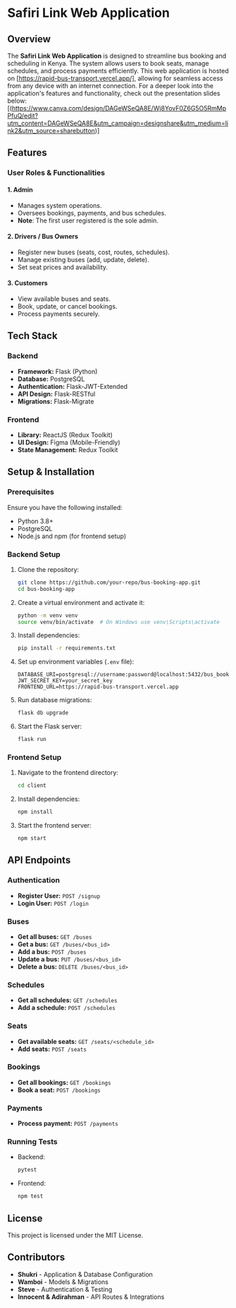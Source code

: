 # Safiri Link Web Application

## Overview
The **Safiri Link Web Application** is designed to streamline bus booking and scheduling in Kenya. The system allows users to book seats, manage schedules, and process payments efficiently. This web application is hosted on [https://rapid-bus-transport.vercel.app/], allowing for seamless access from any device with an internet connection. For a deeper look into the application's features and functionality, check out the presentation slides below:
[(https://www.canva.com/design/DAGeWSeQA8E/Wj8YovF0Z6G5O5RmMpPfuQ/edit?utm_content=DAGeWSeQA8E&utm_campaign=designshare&utm_medium=link2&utm_source=sharebutton)]

## Features
### **User Roles & Functionalities**
#### **1. Admin**
- Manages system operations.
- Oversees bookings, payments, and bus schedules.
- **Note**: The first user registered is the sole admin.

#### **2. Drivers / Bus Owners**
- Register new buses (seats, cost, routes, schedules).
- Manage existing buses (add, update, delete).
- Set seat prices and availability.

#### **3. Customers**
- View available buses and seats.
- Book, update, or cancel bookings.
- Process payments securely.

## Tech Stack
### **Backend**
- **Framework:** Flask (Python)
- **Database:** PostgreSQL
- **Authentication:** Flask-JWT-Extended
- **API Design:** Flask-RESTful
- **Migrations:** Flask-Migrate

### **Frontend**
- **Library:** ReactJS (Redux Toolkit)
- **UI Design:** Figma (Mobile-Friendly)
- **State Management:** Redux Toolkit


## Setup & Installation

### **Prerequisites**
Ensure you have the following installed:
- Python 3.8+
- PostgreSQL
- Node.js and npm (for frontend setup)

### **Backend Setup**
1. Clone the repository:
   ```sh
   git clone https://github.com/your-repo/bus-booking-app.git
   cd bus-booking-app
   ```
2. Create a virtual environment and activate it:
   ```sh
   python -m venv venv
   source venv/bin/activate  # On Windows use venv\Scripts\activate
   ```
3. Install dependencies:
   ```sh
   pip install -r requirements.txt
   ```
4. Set up environment variables (`.env` file):
   ```env
   DATABASE_URI=postgresql://username:password@localhost:5432/bus_booking_db
   JWT_SECRET_KEY=your_secret_key
   FRONTEND_URL=https://rapid-bus-transport.vercel.app
   ```
5. Run database migrations:
   ```sh
   flask db upgrade
   ```
6. Start the Flask server:
   ```sh
   flask run
   ```

### **Frontend Setup**
1. Navigate to the frontend directory:
   ```sh
   cd client
   ```
2. Install dependencies:
   ```sh
   npm install
   ```
3. Start the frontend server:
   ```sh
   npm start
   ```

## API Endpoints

### **Authentication**
- **Register User:** `POST /signup`
- **Login User:** `POST /login`

### **Buses**
- **Get all buses:** `GET /buses`
- **Get a bus:** `GET /buses/<bus_id>`
- **Add a bus:** `POST /buses`
- **Update a bus:** `PUT /buses/<bus_id>`
- **Delete a bus:** `DELETE /buses/<bus_id>`

### **Schedules**
- **Get all schedules:** `GET /schedules`
- **Add a schedule:** `POST /schedules`

### **Seats**
- **Get available seats:** `GET /seats/<schedule_id>`
- **Add seats:** `POST /seats`

### **Bookings**
- **Get all bookings:** `GET /bookings`
- **Book a seat:** `POST /bookings`

### **Payments**
- **Process payment:** `POST /payments`



### **Running Tests**
- Backend:
  ```sh
  pytest
  ```
- Frontend:
  ```sh
  npm test
  ```

## License
This project is licensed under the MIT License.

## Contributors
- **Shukri** - Application & Database Configuration
- **Wamboi** - Models & Migrations
- **Steve** - Authentication & Testing
- **Innocent & Adirahman** - API Routes & Integrations



